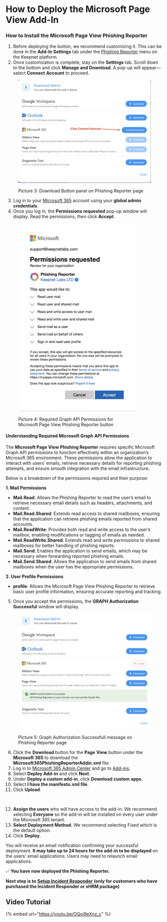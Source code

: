 # How to Deploy the Microsoft Page View Add-In

### How to Install the Microsoft Page View Phishing Reporter&#x20;

1. Before deploying the button, we recommend customizing it. This can be done in the **Add-In Settings** tab under the [Phishing Reporter](../../../platform/phishing-reporter/phishing-reporter-customization.md) menu on the Keepnet platform.
2. Once customization is complete, stay on the **Settings** tab. Scroll down to the bottom and click **Manage and Download**. A pop-up will appear—select **Connect** **Account** to proceed.

<figure><img src="../../../../.gitbook/assets/image (82).png" alt=""><figcaption><p>Picture 3: Download Button panel on Phishing Reporter page</p></figcaption></figure>

3. Log in to your [Microsoft 365](https://admin.microsoft.com/) account using your **global admin credentials**.
4. Once you log in, the **Permissions** **requested** pop-up window will display. Read the permissions, then click **Accept**.

<figure><img src="../../../../.gitbook/assets/Screenshot 2025-05-28 at 11.34.26.png" alt="" width="375"><figcaption><p>Picture 4: Required Graph API Permissions for <br>Microsoft Page View Phishing Reporter button</p></figcaption></figure>

#### Understanding Required Microsoft Graph API Permissions&#x20;

The **Microsoft Page View Phishing Reporter** requires specific Microsoft Graph API permissions to function effectively within an organization’s Microsoft 365 environment. These permissions allow the application to interact with users’ emails, retrieve necessary details for reporting phishing attempts, and ensure smooth integration with the email infrastructure.&#x20;

Below is a breakdown of the permissions required and their purpose:

**1. Mail Permissions**

* **Mail.Read**: Allows the Phishing Reporter to read the user’s email to retrieve necessary email details such as headers, attachments, and content.
* **Mail.Read.Shared**: Extends read access to shared mailboxes, ensuring that the application can retrieve phishing emails reported from shared accounts.
* **Mail.ReadWrite**: Provides both read and write access to the user’s mailbox, enabling modifications or tagging of emails as needed.
* **Mail.ReadWrite.Shared**: Extends read and write permissions to shared mailboxes for better handling of phishing reports.
* **Mail.Send**: Enables the application to send emails, which may be necessary when forwarding reported phishing emails.
* **Mail.Send.Shared**: Allows the application to send emails from shared mailboxes when the user has the appropriate permissions.

**2. User Profile Permissions**

* **profile**: Allows the Microsoft Page View Phishing Reporter to retrieve basic user profile information, ensuring accurate reporting and tracking.

5. Once you accept the permissions, the **GRAPH Authorization Successful** window will display.

<figure><img src="../../../../.gitbook/assets/Screenshot 2025-05-21 at 14.30.48.png" alt=""><figcaption><p>Picture 5: Graph Authorization Successfull message on Phishing Reporter page</p></figcaption></figure>

6. Click the **Download** button for the **Page** **View** button under the **Microsoft** **365** to download the **Microsoft365PhishingReporterAddin.xml** file.
7. Log in to [Microsoft 365 Admin Center](https://admin.microsoft.com/AdminPortal/Home#/homepage) and go to [Add-ins](https://admin.microsoft.com/AdminPortal/Home#/Settings/AddIns).
8. Select **Deploy Add-in** and click **Next**.
9. Under **Deploy a custom add-in**, click **Download** **custom** **apps**.
10. Select **I have the manifesto.xml file**.
11. Click **Upload**.

<figure><img src="https://files.gitbook.com/v0/b/gitbook-x-prod.appspot.com/o/spaces%2FlKFxOYqYqSykikkXpwjG%2Fuploads%2Fa7mDhuhEs201oU8fKZQT%2Fadd-in%20step%201.gif?alt=media&#x26;token=c263c2cd-424f-4a1a-9471-390720123089" alt=""><figcaption></figcaption></figure>

12. **Assign the users** who will have access to the add-in. We recommend selecting **Everyone** so the add-in will be installed on every user under the Microsoft 365 tenant.
13. **Select Deployment Method.** We recommend selecting Fixed which is the default option.
14. Click **Deploy**.

You will receive an email notification confirming your successful deployment. **It may take up to 24 hours for the add-in to be displayed** on the users' email applications. Users may need to relaunch email applications.

​✅ **You have now deployed the Phishing Reporter.**&#x20;

**Next step is to** [**Setup Incident Responder**](../../7.-incident-responder-setup/) **(only for customers who have purchased the Incident Responder or xHRM package)**

## Video Tutorial <a href="#video-tutorial" id="video-tutorial"></a>

{% embed url="https://youtu.be/OQoj9eXnz_c" %}
